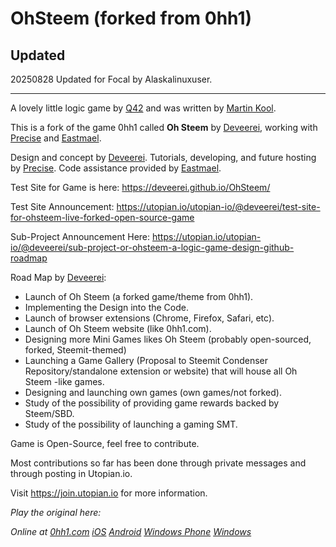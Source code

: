 OhSteem (forked from 0hh1)
===

## Updated
20250828 Updated for Focal by Alaskalinuxuser.

---

A lovely little logic game by [Q42](http://q42.com) and was written by [Martin Kool](http://twitter.com/mrtnkl).

This is a fork of the game 0hh1 called **Oh Steem** by [Deveerei](https://utopian.io/@deveerei), working with [Precise](https://utopian.io/@precise) and [Eastmael](https://utopian.io/@eastmael).

Design and concept by [Deveerei](https://utopian.io/@deveerei).
Tutorials, developing, and future hosting by [Precise](https://utopian.io/@precise).
Code assistance provided by [Eastmael](https://utopian.io/@eastmael).

Test Site for Game is here: https://deveerei.github.io/OhSteem/

Test Site Announcement: https://utopian.io/utopian-io/@deveerei/test-site-for-ohsteem-live-forked-open-source-game

Sub-Project Announcement Here: https://utopian.io/utopian-io/@deveerei/sub-project-or-ohsteem-a-logic-game-design-github-roadmap

Road Map by [Deveerei](https://utopian.io/@deveerei):
- Launch of Oh Steem (a forked game/theme from 0hh1).
- Implementing the Design into the Code.
- Launch of browser extensions (Chrome, Firefox, Safari, etc).
- Launch of Oh Steem website (like 0hh1.com).
- Designing more Mini Games likes Oh Steem (probably open-sourced, forked, Steemit-themed)
- Launching a Game Gallery (Proposal to Steemit Condenser Repository/standalone extension or website) that will house all Oh Steem -like games.
- Designing and launching own games (own games/not forked).
- Study of the possibility of providing game rewards backed by Steem/SBD.
- Study of the possibility of launching a gaming SMT.

Game is Open-Source, feel free to contribute.

Most contributions so far has been done through private messages and through posting in Utopian.io.

Visit https://join.utopian.io for more information.

*Play the original here:*

*Online at [0hh1.com](http://0hh1.com)
[iOS](https://itunes.apple.com/us/app/0h-h1/id936504196?mt=8)
[Android](https://play.google.com/store/apps/details?id=com.q42.ohhi)
[Windows Phone](http://www.windowsphone.com/s?appid=0846c771-cc12-484e-8cc3-ac2287534f63)
[Windows](http://apps.microsoft.com/windows/en-us/app/0h-h1/eb180cfb-b377-4270-98c5-c01ab313c85e)*
